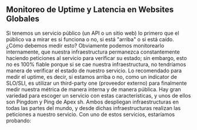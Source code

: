 <h2 align="left"> Monitoreo de Uptime y Latencia en Websites Globales </h2>

<p align="left"> Si tenemos un servicio público (un API o un sitio web) lo primero que el público va a mirar es si funciona o no, si está "arriba" o si está caído. ¿Cómo debemos medir esto? Obviamente podemos monitorearlo internamente, que nuestra infraestructura permanezca constantemente haciendo peticiones al servicio para verificar su estado; sin embargo, esto no es 100% fiable porque si se cae nuestra infraestructura, no tendríamos manera de verificar el estado de nuestro servicio. Lo recomendado para medir el uptime, es decir, si estamos arriba o no, como un indicator de SLO/SLI, es utilizar un third-party one (proveedor externo) para finalmente medir nuestra métrica de manera interna y de manera pública. Hay gran variedad para escoger un servicio con estas características, y unos de ellos son Pingdom y Ping de Apex sh. Ambos despliegan infraestructuras en todas las partes del mundo, y desde dichas infraestructuras realizan las peticiones a nuestro servicio. Con uno de estos servicios, estaríamos probando:

 </p>